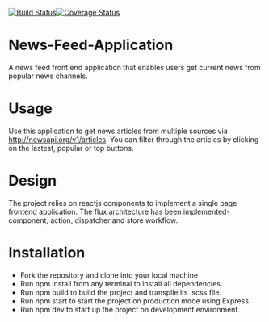 [![Build Status](https://travis-ci.org/kmazi/News-Feed-Application.svg?branch=dev
)](https://travis-ci.org/kmazi/News-Feed-Application/?branch=dev
)[![Coverage Status](https://coveralls.io/repos/github/kmazi/News-Feed-Application/badge.svg?branch=master)](https://coveralls.io/github/kmazi/News-Feed-Application?branch=dev)

# News-Feed-Application
A news feed front end application that enables users get current news from popular news channels.

# Usage
Use this application to get news articles from multiple sources via http://newsapi.org/v1/articles.
You can filter through the articles by clicking on the lastest, popular or top buttons.

# Design
The project relies on reactjs components to implement a single page frontend application. The flux architecture has been implemented- component, action, dispatcher and store workflow.

# Installation
* Fork the repository and clone into your local machine
* Run npm install from any terminal to install all dependencies.
* Run npm build to build the project and transpile its .scss file.
* Run npm start to start the project on production mode using Express
* Run npm dev to start up the project on development environment.
